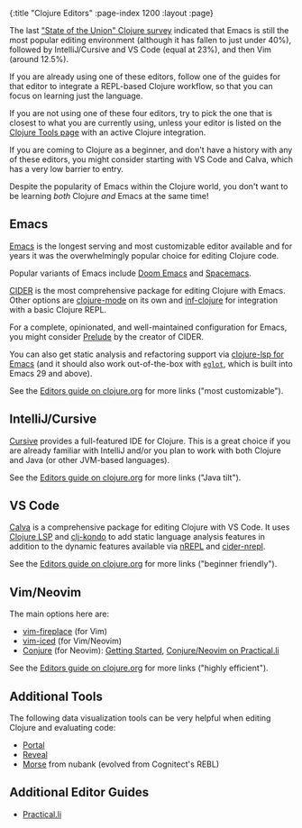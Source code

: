 {:title "Clojure Editors"
 :page-index 1200
 :layout :page}

The last
["State of the Union" Clojure survey](https://clojure.org/news/2024/12/02/state-of-clojure-2024) indicated
that Emacs is still the most popular editing environment (although it has
fallen to just under 40%), followed by IntelliJ/Cursive and VS Code
(equal at 23%), and then Vim (around 12.5%).

If you are already using one of these editors, follow one of the guides for that
editor to integrate a REPL-based Clojure workflow, so that you can focus on
learning just the language.

If you are not using one of these four editors, try to pick the one that is
closest to what you are currently using, unless your editor is listed on
the [Clojure Tools page](https://clojure.org/community/tools) with an active
Clojure integration.

If you are coming to Clojure as a beginner, and don't have a history with any
of these editors, you might consider starting with VS Code and Calva, which
has a very low barrier to entry.

Despite the popularity of Emacs within the
Clojure world, you don't want to be learning _both_ Clojure _and_ Emacs
at the same time!

## Emacs

[Emacs](https://www.gnu.org/software/emacs/) is the longest serving and most
customizable editor available and for years it was the overwhelmingly
popular choice for editing Clojure code.

Popular variants of Emacs include [Doom Emacs](https://docs.doomemacs.org/)
and [Spacemacs](https://www.spacemacs.org/).

[CIDER](https://cider.mx/) is the most comprehensive package for editing
Clojure with Emacs.
Other options are [clojure-mode](https://github.com/clojure-emacs/clojure-mode)
on its own and [inf-clojure](https://github.com/clojure-emacs/inf-clojure)
for integration with a basic Clojure REPL.

For a complete, opinionated, and well-maintained configuration for Emacs,
you might consider [Prelude](https://prelude.emacsredux.com/en/latest/)
by the creator of CIDER.

You can also get static analysis and refactoring support via
[clojure-lsp for Emacs](https://clojure-lsp.io/clients/#emacs) (and
it should also work out-of-the-box with [`eglot`](https://github.com/joaotavora/eglot/),
which is built into Emacs 29 and above).

See the [Editors guide on clojure.org](https://clojure.org/guides/editors#_emacs_most_popular_most_customizable) for more links ("most customizable").

## IntelliJ/Cursive

[Cursive](https://cursive-ide.com/) provides a full-featured IDE for Clojure.
This is a great choice if you are already familiar with IntelliJ and/or you
plan to work with both Clojure and Java (or other JVM-based languages).

See the [Editors guide on clojure.org](https://clojure.org/guides/editors#_intellij_clojure_with_a_java_tilt) for more links ("Java tilt").

## VS Code

[Calva](https://calva.io/) is a comprehensive package for editing Clojure
with VS Code. It uses [Clojure LSP](https://clojure-lsp.io/)
and [clj-kondo](https://github.com/clj-kondo/clj-kondo) to add static
language analysis features in addition to the dynamic features available
via [nREPL](https://github.com/nrepl/nREPL)
and [cider-nrepl](https://github.com/clojure-emacs/cider-nrepl).

See the [Editors guide on clojure.org](https://clojure.org/guides/editors#_vs_code_rapidly_evolving_beginner_friendly) for more links ("beginner friendly").

## Vim/Neovim

The main options here are:
* [vim-fireplace](https://github.com/tpope/vim-fireplace) (for Vim)
* [vim-iced](https://liquidz.github.io/vim-iced/) (for Vim/Neovim)
* [Conjure](https://github.com/Olical/conjure) (for Neovim): [Getting Started](https://oli.me.uk/getting-started-with-clojure-neovim-and-conjure-in-minutes/), [Conjure/Neovim on Practical.li](https://practical.li/neovim/)

See the [Editors guide on clojure.org](https://clojure.org/guides/editors#_vim_highly_efficient_text_editing) for more links ("highly efficient").

## Additional Tools

The following data visualization tools can be very helpful when editing
Clojure and evaluating code:

* [Portal](https://github.com/djblue/portal)
* [Reveal](https://github.com/vlaaad/reveal)
* [Morse](https://github.com/nubank/morse) from nubank (evolved from Cognitect's REBL)

## Additional Editor Guides

* [Practical.li](https://practical.li/clojure/clojure-editors/)
